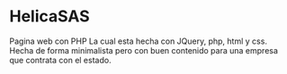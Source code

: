 # HelicaSAS
Pagina web con PHP
 La cual esta hecha con JQuery, php, html y css. Hecha de forma minimalista pero con buen contenido para una empresa que contrata con el estado.
